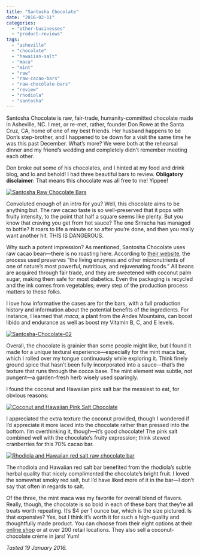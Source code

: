 ```yaml
---
title: "Santosha Chocolate"
date: "2016-02-11"
categories: 
  - "other-businesses"
  - "product-reviews"
tags: 
  - "asheville"
  - "chocolate"
  - "hawaiian-salt"
  - "maca"
  - "mint"
  - "raw"
  - "raw-cacao-bars"
  - "raw-chocolate-bars"
  - "review"
  - "rhodiola"
  - "santosha"
---
```


Santosha Chocolate is raw, fair-trade, humanity-committed chocolate made in Asheville, NC. I met, or re-met, rather, founder Don Rowe at the Santa Cruz, CA, home of one of my best friends. Her husband happens to be Don’s step-brother, and I happened to be down for a visit the same time he was this past December. What’s more? We were both at the rehearsal dinner and my friend’s wedding and completely didn’t remember meeting each other.

Don broke out some of his chocolates, and I hinted at my food and drink blog, and lo and behold! I had three beautiful bars to review. **Obligatory disclaimer**: That means this chocolate was all free to me! Yippee!

[![Santosha Raw Chocolate Bars](http://s3.amazonaws.com/thegourmez-wpmedia/2016/02/Santosha-Chocolate-01-500x376.jpg)](http://s3.amazonaws.com/thegourmez-wpmedia/2016/02/Santosha-Chocolate-01.jpg)

Convoluted enough of an intro for you? Well, this chocolate aims to be anything but. The raw cacao taste is so well-preserved that it pops with fruity intensity, to the point that half a square seems like plenty. But you know that craving you get from hot sauce? The one Sriracha has managed to bottle? It roars to life a minute or so after you’re done, and then you really want another hit. THIS IS DANGEROUS.

Why such a potent impression? As mentioned, Santosha Chocolate uses raw cacao bean—there is no roasting here. According to [their website,](http://santoshachocolate.com/shop/) the process used preserves “the living enzymes and other micronutrients of one of nature’s most powerful, nutritious, and rejuvenating foods.” All beans are acquired through fair trade, and they are sweetened with coconut palm sugar, making them safe for most diabetics. Even the packaging is recycled and the ink comes from vegetables; every step of the production process matters to these folks.

I love how informative the cases are for the bars, with a full production history and information about the potential benefits of the ingredients. For instance, I learned that _maca_, a plant from the Andes Mountains, can boost libido and endurance as well as boost my Vitamin B, C, and E levels.

[![Santosha-Chocolate-02](http://s3.amazonaws.com/thegourmez-wpmedia/2016/02/Santosha-Chocolate-02-454x500.jpg)](http://s3.amazonaws.com/thegourmez-wpmedia/2016/02/Santosha-Chocolate-02.jpg)

Overall, the chocolate is grainier than some people might like, but I found it made for a unique textural experience—especially for the mint maca bar, which I rolled over my tongue continuously while exploring it. Think finely ground spice that hasn’t been fully incorporated into a sauce—that’s the texture that runs through the cocoa base. The mint element was subtle, not pungent—a garden-fresh herb wisely used sparingly.

I found the coconut and Hawaiian pink salt bar the messiest to eat, for obvious reasons:

[![Coconut and Hawaiian Pink Salt Chocolate](http://s3.amazonaws.com/thegourmez-wpmedia/2016/02/Santosha-Chocolate-03-353x500.jpg)](http://s3.amazonaws.com/thegourmez-wpmedia/2016/02/Santosha-Chocolate-03.jpg)

I appreciated the extra texture the coconut provided, though I wondered if I’d appreciate it more laced into the chocolate rather than pressed into the bottom. I’m overthinking it, though—it’s good chocolate! The pink salt combined well with the chocolate’s fruity expression; think stewed cranberries for this 70% cacao bar.

[![Rhodiola and Hawaiian red salt raw chocolate bar](http://s3.amazonaws.com/thegourmez-wpmedia/2016/02/Santosha-Chocolate-04-333x500.jpg)](http://s3.amazonaws.com/thegourmez-wpmedia/2016/02/Santosha-Chocolate-04.jpg)

The rhodiola and Hawaiian red salt bar benefited from the rhodiola’s subtle herbal quality that nicely complimented the chocolate’s bright fruit. I loved the somewhat smoky red salt, but I’d have liked more of it in the bar—I don’t say that often in regards to salt.

Of the three, the mint maca was my favorite for overall blend of flavors. Really, though, the chocolate is so bold in each of these bars that they’re all treats worth repeating. It’s $4 per 1 ounce bar, which is the size pictured. Is that expensive? Yes, but I think it’s worth it for such a high-quality and thoughtfully made product. You can choose from their eight options at their [online shop](http://santoshachocolate.com/shop/) or at over 200 retail locations. They also sell a coconut-chocolate crème in jars! Yum!

_Tasted 19 January 2016._
